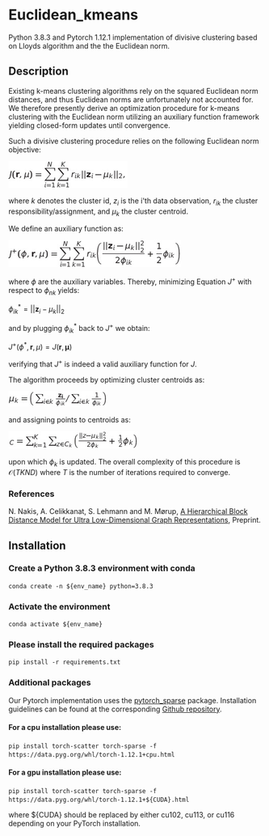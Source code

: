 # Euclidean_kmeans 

Python 3.8.3 and Pytorch 1.12.1 implementation of divisive clustering based on Lloyds algorithm and the the Euclidean norm.

## Description

Existing k-means clustering algorithms rely on the squared Euclidean norm distances, and thus Euclidean norms are unfortunately not accounted for. We therefore presently derive an optimization procedure for k-means clustering with the Euclidean norm utilizing an auxiliary function framework yielding closed-form updates until convergence.

Such a divisive clustering procedure relies on the following Euclidean norm objective:

<img src="https://github.com/Nicknakis/Euclidean_kmeans/blob/images/Tex2Img_1672870354.jpg?raw=true" /> 

where $k$ denotes the cluster id, $z_{i}$ is the i'th data observation, $r_{ik}$ the cluster responsibility/assignment, and $\mu_k$ the cluster centroid.




We define an auxiliary function as:

<img src="https://github.com/Nicknakis/Euclidean_kmeans/blob/images/Tex2Img_1672869353.jpg?raw=true" /> 


where $\phi$ are the auxiliary variables. 
Thereby, minimizing Equation $J^+$ with respect to $\phi_{nk}$ yields:

$\phi_{ik}^*=||\mathbf{z}_i-\mu_k||_2$ 

and by plugging $\phi_{ik}^*$ back to $J^+$ we obtain:

$J^+(\phi^*,\mathbf{r},\mu)=J(\mathbf{r},\mathbf{\mu})$ 

verifying that  $J^+$ is indeed a valid auxiliary function for  $J$. 

The algorithm proceeds by optimizing cluster centroids as:

<img src="https://github.com/Nicknakis/Euclidean_kmeans/blob/images/Tex2Img_1672870551.jpg?raw=true" /> 


and assigning points to centroids as:

<img src="https://github.com/Nicknakis/Euclidean_kmeans/blob/images/Tex2Img_1672870449.jpg?raw=true" /> 

upon which $\phi_k$ is updated. The overall complexity of this procedure is $\mathcal{O}(TKND)$ where $T$ is the number of iterations required to converge.

### References
N. Nakis, A. Celikkanat, S. Lehmann and M. Mørup, [A Hierarchical Block Distance Model for Ultra Low-Dimensional Graph Representations](https://arxiv.org/abs/2204.05885), Preprint.

## Installation

### Create a Python 3.8.3 environment with conda

```
conda create -n ${env_name} python=3.8.3  
```

### Activate the environment

```
conda activate ${env_name} 
```

### Please install the required packages

```
pip install -r requirements.txt
```

### Additional packages

Our Pytorch implementation uses the [pytorch_sparse](https://github.com/rusty1s/pytorch_sparse) package. Installation guidelines can be found at the corresponding [Github repository](https://github.com/rusty1s/pytorch_sparse).

#### For a cpu installation please use: 

```pip install torch-scatter torch-sparse -f https://data.pyg.org/whl/torch-1.12.1+cpu.html```

#### For a gpu installation please use:

```pip install torch-scatter torch-sparse -f https://data.pyg.org/whl/torch-1.12.1+${CUDA}.html```

where ${CUDA} should be replaced by either cu102, cu113, or cu116 depending on your PyTorch installation.
